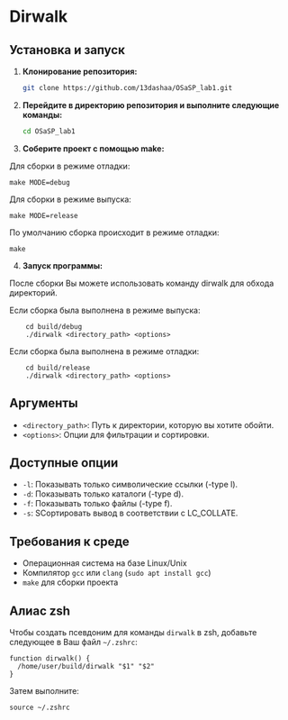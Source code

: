 # Dirwalk

## Установка и запуск

1. **Клонирование репозитория:**

    ```bash
    git clone https://github.com/13dashaa/OSaSP_lab1.git
    ```

2. **Перейдите в директорию репозитория и выполните следующие команды:**

    ```bash
    cd OSaSP_lab1
    ```

3. **Соберите проект с помощью make:**

Для сборки в режиме отладки:

    
    make MODE=debug
    

Для сборки в режиме выпуска:

    
    make MODE=release
    
По умолчанию сборка происходит в режиме отладки:

    
    make 
   

4. **Запуск программы:**

После сборки Вы можете использовать команду dirwalk для обхода директорий.

Если сборка была выполнена в режиме выпуска:

        
        cd build/debug
        ./dirwalk <directory_path> <options>
        

Если сборка была выполнена в режиме отладки:

        
        cd build/release
        ./dirwalk <directory_path> <options>
           
    

## Аргументы

- `<directory_path>`: Путь к директории, которую вы хотите обойти.
- `<options>`: Опции для фильтрации и сортировки.

## Доступные опции

- `-l`: Показывать только символические ссылки (-type l).
- `-d`: Показывать только каталоги (-type d).
- `-f`: Показывать только файлы (-type f).
- `-s`: SСортировать вывод в соответствии с LC_COLLATE.

## Требования к среде

-  Операционная система на базе Linux/Unix 
-  Компилятор `gcc` или `clang` (`sudo apt install gcc`)
- `make` для сборки проекта 

## Алиас zsh

Чтобы создать псевдоним для команды  `dirwalk` в zsh, добавьте следующее в Ваш файл `~/.zshrc`:

    
    function dirwalk() {
      /home/user/build/dirwalk "$1" "$2"
    }
    

Затем выполните:

    
    source ~/.zshrc
    
